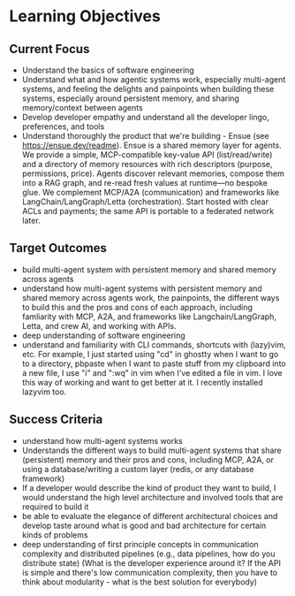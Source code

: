 # Learning Objectives

## Current Focus
- Understand the basics of software engineering
- Understand what and how agentic systems work, especially multi-agent systems, and feeling the delights and painpoints when building these systems, especially around persistent memory, and sharing memory/context between agents
- Develop developer empathy and understand all the developer lingo, preferences, and tools
- Understand thoroughly the product that we're building - Ensue (see https://ensue.dev/readme). Ensue is a shared memory layer for agents. We provide a simple, MCP-compatible key-value API (list/read/write) and a directory of memory resources with rich descriptors (purpose, permissions, price). Agents discover relevant memories, compose them into a RAG graph, and re-read fresh values at runtime—no bespoke glue. We complement MCP/A2A (communication) and frameworks like LangChain/LangGraph/Letta (orchestration). Start hosted with clear ACLs and payments; the same API is portable to a federated network later.


## Target Outcomes
- build multi-agent system with persistent memory and shared memory across agents
- understand how multi-agent systems with persistent memory and shared memory across agents work, the painpoints, the different ways to build this and the pros and cons of each approach, including famliarity with MCP, A2A, and frameworks like Langchain/LangGraph, Letta, and crew AI, and working with APIs.
- deep understanding of software engineering
- understand and familiarity with CLI commands, shortcuts with (lazy)vim, etc. For example, I just started using "cd" in ghostty when I want to go to a directory, pbpaste when I want to paste stuff from my clipboard into a new file, I use "i" and ":wq" in vim when I've edited a file in vim. I love this way of working and want to get better at it. I recently installed lazyvim too.

## Success Criteria
- understand how multi-agent systems works 
- Understands the different ways to build multi-agent systems that share (persistent) memory and their pros and cons, including MCP, A2A, or using a database/writing a custom layer (redis, or any database framework)
- If a developer would describe the kind of product they want to build, I would understand the high level architecture and involved tools that are required to build it
- be able to evaluate the elegance of different architectural choices and develop taste around what is good and bad architecture for certain kinds of problems
- deep understanding of first principle concepts in communication complexity and distributed pipelines (e.g., data pipelines, how do you distribute state) (What is the developer experience around it? If the API is simple and there's low communication complexity, then you have to think about modularity - what is the best solution for everybody)
